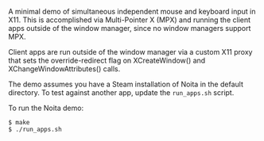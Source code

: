 A minimal demo of simultaneous independent mouse and keyboard input in X11. This 
is accomplished via Multi-Pointer X (MPX) and running the client apps outside of the
window manager, since no window managers support MPX.

Client apps are run outside of the window manager via a custom X11 proxy that sets the
override-redirect flag on XCreateWindow() and XChangeWindowAttributes() calls.

The demo assumes you have a Steam installation of Noita in the default directory. To
test against another app, update the `run_apps.sh` script.

To run the Noita demo:
```
$ make
$ ./run_apps.sh
```
